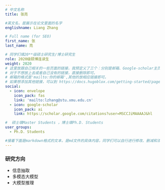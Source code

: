 ```yaml
---
# 中文名称
title: 张亮

#英文名，是展示在论文里面的名字
englishname: Liang Zhang

# Full name (for SEO)
first_name: 张
last_name: 亮

# 同学们填20**级硕士研究生/博士研究生
role: 2020级硕博连读生
weight: 2020
# 这里放跟自己相关的一些页面的链接，我预定义了三个：分别是邮箱、Google-scholar主页和github主页
# 对于不想放上去或者自己没有的链接，直接删除即可。
# 邮箱的格式是'mailto:你的邮箱',其他的放相应链接即可。
# 如果想添加其他链接，可以到 https://docs.hugoblox.com/getting-started/page-builder/#icons 上去找图标，或者直接放在下面的详细介绍上
social:
  - icon: envelope
    icon_pack: fas
    link: 'mailto:lzhang@stu.xmu.edu.cn'
  - icon: google-scholar
    icon_pack: ai
    link: https://scholar.google.com/citations?user=MSCCJiMAAAAJ&hl

#  硕士填Master Students ，博士填Ph.D. Students
user_groups:
  - Ph.D. Students

#接着下面是markdown格式的文本，是md文件的具体内容，同学们可以自行进行修改、删减和添加
---
```

<!-- 以下内容一定要遵循markdown语法 -->
<!-- ###代表的是以三级标题的形式展示后面的文本，* 代表以列表的形式展示后面的文本-->

<!-- 这里可以先放一段简要自我介绍或者是自己想要放上去的一些链接 ，不想放的话也可以删了-->

### 研究方向
* 信息抽取
* 多模态大模型
* 大模型推理


